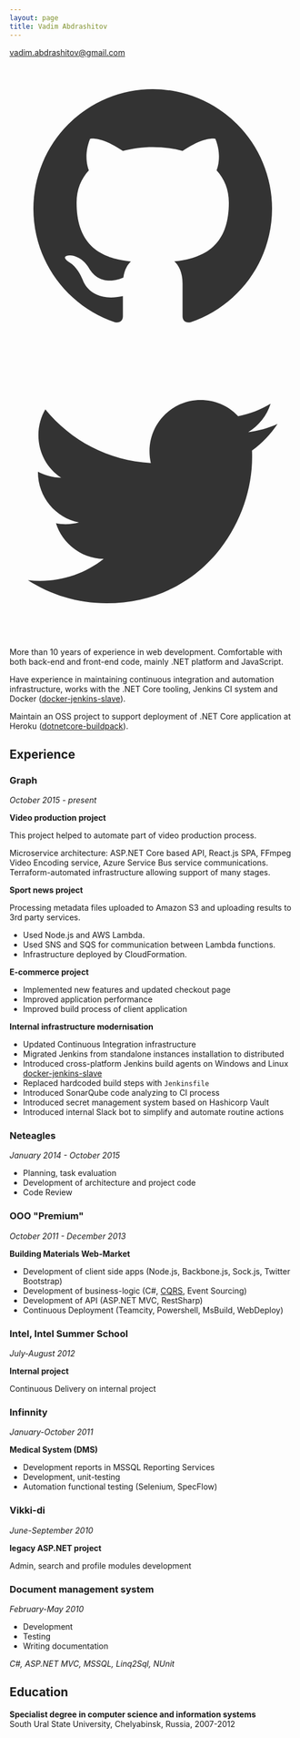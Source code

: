```yaml
---
layout: page
title: Vadim Abdrashitov
---
```


[vadim.abdrashitov@gmail.com](mailto:vadim.abdrashitov@gmail.com)

[<svg class="contact__icon" viewBox="0 0 24 24"><path fill="#333" d="M12 2A10 10 0 0 0 2 12c0 4.42 2.87 8.17 6.84 9.5.5.08.66-.23.66-.5v-1.69c-2.77.6-3.36-1.34-3.36-1.34-.46-1.16-1.11-1.47-1.11-1.47-.91-.62.07-.6.07-.6 1 .07 1.53 1.03 1.53 1.03.87 1.52 2.34 1.07 2.91.83.09-.65.35-1.09.63-1.34-2.22-.25-4.55-1.11-4.55-4.92 0-1.11.38-2 1.03-2.71-.1-.25-.45-1.29.1-2.64 0 0 .84-.27 2.75 1.02.79-.22 1.65-.33 2.5-.33.85 0 1.71.11 2.5.33 1.91-1.29 2.75-1.02 2.75-1.02.55 1.35.2 2.39.1 2.64.65.71 1.03 1.6 1.03 2.71 0 3.82-2.34 4.66-4.57 4.91.36.31.69.92.69 1.85V21c0 .27.16.59.67.5C19.14 20.16 22 16.42 22 12A10 10 0 0 0 12 2z"/></svg>](https://github.com/jincod)
[<svg class="contact__icon" viewBox="0 0 24 24"><path fill="#333" d="M22.46 6c-.77.35-1.6.58-2.46.69.88-.53 1.56-1.37 1.88-2.38-.83.5-1.75.85-2.72 1.05C18.37 4.5 17.26 4 16 4c-2.35 0-4.27 1.92-4.27 4.29 0 .34.04.67.11.98C8.28 9.09 5.11 7.38 3 4.79c-.37.63-.58 1.37-.58 2.15 0 1.49.75 2.81 1.91 3.56-.71 0-1.37-.2-1.95-.5v.03c0 2.08 1.48 3.82 3.44 4.21-.36.1-.74.15-1.13.15-.27 0-.54-.03-.8-.08.54 1.69 2.11 2.95 4 2.98-1.46 1.16-3.31 1.84-5.33 1.84-.34 0-.68-.02-1.02-.06C3.44 20.29 5.7 21 8.12 21 16 21 20.33 14.46 20.33 8.79c0-.19 0-.37-.01-.56.84-.6 1.56-1.36 2.14-2.23z"/></svg>](https://twitter.com/jincod)

More than 10 years of experience in web development. Comfortable with both back-end and front-end code, mainly .NET platform and JavaScript.

Have experience in maintaining continuous integration and automation infrastructure, works with the .NET Core tooling, Jenkins CI system and Docker ([docker-jenkins-slave](https://github.com/jincod/docker-jenkins-slave)).

Maintain an OSS project to support deployment of .NET Core application at Heroku ([dotnetcore-buildpack](https://github.com/jincod/dotnetcore-buildpack)).

## Experience

### Graph
*October 2015 - present*

**Video production project**

This project helped to automate part of video production process.

Microservice architecture: ASP.NET Core based API, React.js SPA, FFmpeg Video Encoding service, Azure Service Bus service communications. Terraform-automated infrastructure allowing support of many stages.

**Sport news project**

Processing metadata files uploaded to Amazon S3 and uploading results to 3rd party services.

- Used Node.js and AWS Lambda.
- Used SNS and SQS for communication between Lambda functions.
- Infrastructure deployed by CloudFormation.

**E-commerce project**

- Implemented new features and updated checkout page
- Improved application performance
- Improved build process of client application

**Internal infrastructure modernisation**

- Updated Continuous Integration infrastructure
- Migrated Jenkins from standalone instances installation to distributed
- Introduced cross-platform Jenkins build agents on Windows and Linux [docker-jenkins-slave](https://github.com/jincod/docker-jenkins-slave)
- Replaced hardcoded build steps with `Jenkinsfile`
- Introduced SonarQube code analyzing to CI process
- Introduced secret management system based on Hashicorp Vault
- Introduced internal Slack bot to simplify and automate routine actions

### Neteagles
*January 2014 - October 2015*

- Planning, task evaluation
- Development of architecture and project code
- Code Review

### OOO "Premium"
*October 2011 - December 2013*

**Building Materials Web-Market**

- Development of client side apps (Node.js, Backbone.js, Sock.js, Twitter Bootstrap)
- Development of business-logic (C#, [CQRS](https://github.com/jincod/Jincod.CQRS), Event Sourcing)
- Development of API (ASP.NET MVC, RestSharp)
- Continuous Deployment (Teamcity, Powershell, MsBuild, WebDeploy)

### Intel, Intel Summer School
*July-August 2012*

**Internal project**

Continuous Delivery on internal project

### Infinnity
*January-October 2011*

**Medical System (DMS)**

- Development reports in MSSQL Reporting Services
- Development, unit-testing
- Automation functional testing (Selenium, SpecFlow)

### Vikki-di
*June-September 2010*

**legacy ASP.NET project**

Admin, search and profile modules development

### Document management system
*February-May 2010*

- Development
- Testing
- Writing documentation

*C#, ASP.NET MVC, MSSQL, Linq2Sql, NUnit*

## Education

**Specialist degree in computer science and information systems**  
South Ural State University, Chelyabinsk, Russia, 2007-2012  
